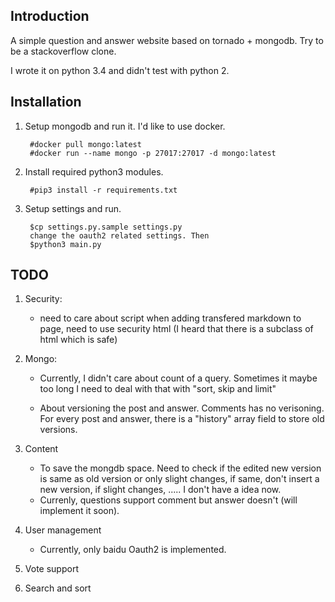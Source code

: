 
## Introduction

A simple question and answer website based on tornado + mongodb.
Try to be a stackoverflow clone.

I wrote it on python 3.4 and didn't test with python 2.

## Installation

1. Setup mongodb and run it. I'd like to use docker.

        #docker pull mongo:latest
        #docker run --name mongo -p 27017:27017 -d mongo:latest

2. Install required python3 modules.

        #pip3 install -r requirements.txt

3. Setup settings and run.

        $cp settings.py.sample settings.py
        change the oauth2 related settings. Then
        $python3 main.py

## TODO

1. Security:
    * need to care about script when adding transfered markdown to page, need to
      use security html (I heard that there is a subclass of html which is safe)

2. Mongo:
    * Currently, I didn't care about count of a query. Sometimes it maybe too
      long I need to deal with that with "sort, skip and limit"

    * About versioning the post and answer. Comments has no verisoning.  
      For every post and answer, there is a "history" array field to store old
      versions.

3. Content
    * To save the mongdb space. Need to check if the edited new version is same
      as old version or only slight changes, if same, don't insert a new
      version, if slight changes, ..... I don't have a idea now.
    * Currenly, questions support comment but answer doesn't (will implement it
      soon).

4. User management
    * Currently, only baidu Oauth2 is implemented.

4. Vote support

5. Search and sort
